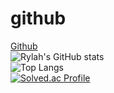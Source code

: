 # github
[Github](https://github.com/rylahs)    
![Rylah's GitHub stats](https://github-readme-stats.vercel.app/api?username=rylahs&show_icons=true&theme=tokyonight)    
![Top Langs](https://github-readme-stats.vercel.app/api/top-langs/?username=rylahs&layout=compact&theme=tokyonight)    
[![Solved.ac Profile](http://mazassumnida.wtf/api/generate_badge?boj=miusha)](https://solved.ac/miusha)
